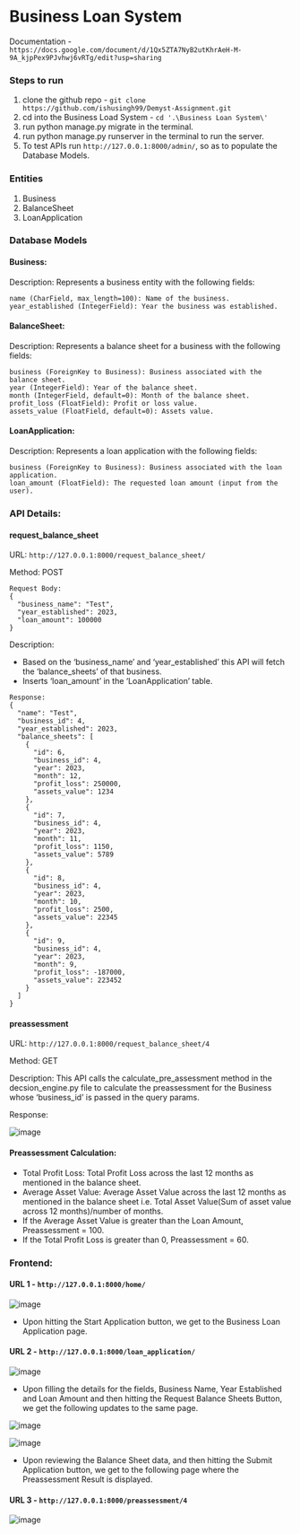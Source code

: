 ﻿# Business Loan System

Documentation - `https://docs.google.com/document/d/1Qx5ZTA7NyB2utKhrAeH-M-9A_kjpPex9PJvhwj6vRTg/edit?usp=sharing`
 
### Steps to run

1. clone the github repo - `git clone https://github.com/ishusingh99/Demyst-Assignment.git`
2. cd into the Business Load System - `cd '.\Business Loan System\'`
3. run python manage.py migrate in the terminal.
4. run python manage.py runserver in the terminal to run the server.
5. To test APIs run `http://127.0.0.1:8000/admin/`, so as to populate the Database Models.

### Entities 

1. Business
2. BalanceSheet
3. LoanApplication


### Database Models

#### Business:

Description: Represents a business entity with the following fields:

```
name (CharField, max_length=100): Name of the business.
year_established (IntegerField): Year the business was established.
```

#### BalanceSheet:

Description: Represents a balance sheet for a business with the following fields:

```
business (ForeignKey to Business): Business associated with the balance sheet.
year (IntegerField): Year of the balance sheet.
month (IntegerField, default=0): Month of the balance sheet.
profit_loss (FloatField): Profit or loss value.
assets_value (FloatField, default=0): Assets value.
```

#### LoanApplication:

Description: Represents a loan application with the following fields:

```
business (ForeignKey to Business): Business associated with the loan application.
loan_amount (FloatField): The requested loan amount (input from the user).
```

### API Details:

#### request_balance_sheet

URL: `http://127.0.0.1:8000/request_balance_sheet/`

Method: POST
```
Request Body:
{
  "business_name": "Test",
  "year_established": 2023,
  "loan_amount": 100000
}
```
Description:
- Based on the ‘business_name’ and ‘year_established’ this API will fetch the ‘balance_sheets’ of that business.
- Inserts ‘loan_amount’ in the ‘LoanApplication’ table.

```
Response: 
{
  "name": "Test",
  "business_id": 4,
  "year_established": 2023,
  "balance_sheets": [
    {
      "id": 6,
      "business_id": 4,
      "year": 2023,
      "month": 12,
      "profit_loss": 250000,
      "assets_value": 1234
    },
    {
      "id": 7,
      "business_id": 4,
      "year": 2023,
      "month": 11,
      "profit_loss": 1150,
      "assets_value": 5789
    },
    {
      "id": 8,
      "business_id": 4,
      "year": 2023,
      "month": 10,
      "profit_loss": 2500,
      "assets_value": 22345
    },
    {
      "id": 9,
      "business_id": 4,
      "year": 2023,
      "month": 9,
      "profit_loss": -187000,
      "assets_value": 223452
    }
  ]
}
```
#### preassessment

URL: `http://127.0.0.1:8000/request_balance_sheet/4`

Method: GET

Description: This API calls the calculate_pre_assessment method in the decsion_engine.py file to calculate the preassessment for the Business whose ‘business_id’ is passed in the query params.

Response:

![image](https://github.com/ishusingh99/Demyst-Assignment/assets/55423606/ef145111-a400-498b-b1bf-bb075953d720)

#### Preassessment Calculation:

- Total Profit Loss: Total Profit Loss across the last 12 months as mentioned in the balance sheet.
- Average Asset Value: Average Asset Value across the last 12 months as mentioned in the balance sheet i.e. Total Asset Value(Sum of asset value across 12 months)/number of months.
- If the Average Asset Value is greater than the Loan Amount, Preassessment = 100.
- If the Total Profit Loss is greater than 0, Preassessment = 60.

### Frontend:

#### URL 1 - `http://127.0.0.1:8000/home/`
![image](https://github.com/ishusingh99/Demyst-Assignment/assets/55423606/ced2f8cd-43d0-4cce-907b-182e3adef740)

- Upon hitting the Start Application button, we get to the Business Loan Application page.

#### URL 2 - `http://127.0.0.1:8000/loan_application/`
![image](https://github.com/ishusingh99/Demyst-Assignment/assets/55423606/8e2cec6a-9b9d-410c-965b-8e7b621333fc)

- Upon filling the details for the fields, Business Name, Year Established and Loan Amount and then hitting the Request Balance Sheets Button, we get the following updates to the same page.

![image](https://github.com/ishusingh99/Demyst-Assignment/assets/55423606/477f7e6f-5924-4e9e-a56b-99b614776a6f)

![image](https://github.com/ishusingh99/Demyst-Assignment/assets/55423606/657b4ea9-64f3-424d-9543-98293970539e)

- Upon reviewing the Balance Sheet data, and then hitting the Submit Application button, we get to the following page where the Preassessment Result is displayed.

#### URL 3 - `http://127.0.0.1:8000/preassessment/4`
![image](https://github.com/ishusingh99/Demyst-Assignment/assets/55423606/30ee7418-9562-4e11-aa6a-e1787fd44079)





